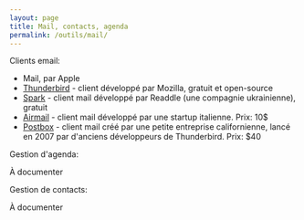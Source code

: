 ```yaml
---
layout: page
title: Mail, contacts, agenda
permalink: /outils/mail/
---
```


Clients email:

- Mail, par Apple
- [Thunderbird](https://www.mozilla.org/fr/thunderbird/) - client développé par Mozilla, gratuit et open-source
- [Spark](https://sparkmailapp.com/) - client mail développé par Readdle (une compagnie ukrainienne), gratuit
- [Airmail](http://airmailapp.com/) - client mail développé par une startup italienne. Prix:  10$
- [Postbox](https://www.postbox-inc.com/) - client mail créé par une petite entreprise californienne, lancé en 2007 par d'anciens développeurs de Thunderbird. Prix: $40

Gestion d'agenda:

À documenter

Gestion de contacts:

À documenter